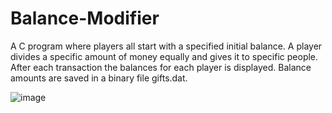 # Balance-Modifier

A C program where players all start with a specified initial balance. A player divides a specific amount of money equally and gives it to specific people. After each transaction the balances for each player is displayed. Balance amounts are saved in a binary file gifts.dat. 

![image](https://user-images.githubusercontent.com/32169836/134985122-934d7ada-3acd-4205-9bb6-bb14101ed61c.png)
